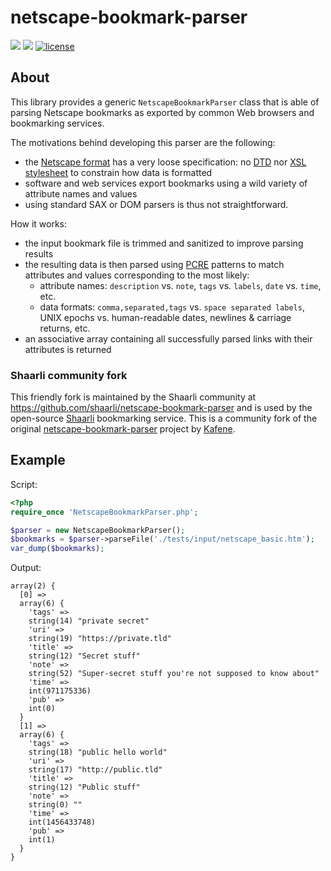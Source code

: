 # netscape-bookmark-parser
[![](https://img.shields.io/travis/shaarli/netscape-bookmark-parser.svg?style=flat-square&label=master)](https://travis-ci.org/shaarli/netscape-bookmark-parser)
[![](https://img.shields.io/github/release/shaarli/netscape-bookmark-parser.svg?style=flat-square)](https://github.com/shaarli/netscape-bookmark-parser/releases/latest/)
[![license](https://img.shields.io/github/license/shaarli/netscape-bookmark-parser.svg?style=flat-square)](https://opensource.org/licenses/MIT)


## About
This library provides a generic `NetscapeBookmarkParser` class that is able
of parsing Netscape bookmarks as exported by common Web browsers and
bookmarking services.

The motivations behind developing this parser are the following:
- the [Netscape format](https://msdn.microsoft.com/en-us/library/aa753582%28v=vs.85%29.aspx)
  has a very loose specification:
  no [DTD](https://en.wikipedia.org/wiki/Document_type_definition)
  nor [XSL stylesheet](https://en.wikipedia.org/wiki/XSL)
  to constrain how data is formatted
- software and web services export bookmarks using a wild variety of attribute
  names and values
- using standard SAX or DOM parsers is thus not straightforward.

How it works:
- the input bookmark file is trimmed and sanitized to improve parsing results
- the resulting data is then parsed using [PCRE](http://www.pcre.org/) patterns
  to match attributes and values corresponding to the most likely:
    - attribute names: `description` vs. `note`, `tags` vs. `labels`, `date` vs. `time`, etc.
    - data formats: `comma,separated,tags` vs. `space separated labels`,
      UNIX epochs vs. human-readable dates, newlines & carriage returns, etc.
- an associative array containing all successfully parsed links with their
  attributes is returned

### Shaarli community fork
This friendly fork is maintained by the Shaarli community at
https://github.com/shaarli/netscape-bookmark-parser and is used by the
open-source [Shaarli](https://github.com/shaarli/Shaarli) bookmarking service.
This is a community fork of the original
[netscape-bookmark-parser](https://github.com/kafene/netscape-bookmark-parser)
project by [Kafene](http://kafene.org/).

## Example
Script:
```php
<?php
require_once 'NetscapeBookmarkParser.php';

$parser = new NetscapeBookmarkParser();
$bookmarks = $parser->parseFile('./tests/input/netscape_basic.htm');
var_dump($bookmarks);
```

Output:
```
array(2) {
  [0] =>
  array(6) {
    'tags' =>
    string(14) "private secret"
    'uri' =>
    string(19) "https://private.tld"
    'title' =>
    string(12) "Secret stuff"
    'note' =>
    string(52) "Super-secret stuff you're not supposed to know about"
    'time' =>
    int(971175336)
    'pub' =>
    int(0)
  }
  [1] =>
  array(6) {
    'tags' =>
    string(18) "public hello world"
    'uri' =>
    string(17) "http://public.tld"
    'title' =>
    string(12) "Public stuff"
    'note' =>
    string(0) ""
    'time' =>
    int(1456433748)
    'pub' =>
    int(1)
  }
}
```
